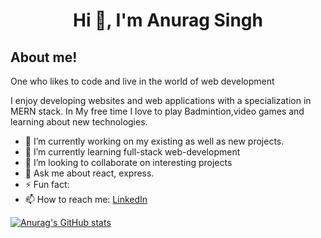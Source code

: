 
 <h1 align="center">
     Hi 👋, I'm Anurag Singh
</h1>
<h2>About me!</h2>

<p>One who likes to code and live in the world of web development</p>
<p>I enjoy developing websites and web applications with a specialization in MERN stack. In My free time I love to play Badmintion,video games and learning about new technologies.</p>
<ul>
  <li>🔭 I’m currently working on my existing as well as new projects.</li>
  <li>🌱 I’m currently learning full-stack web-development</li>
  <li>👯 I’m looking to collaborate on interesting projects</li>
  <li>💬 Ask me about react, express.</li>
  <li>⚡ Fun fact: </li><li>📫 How to reach me: <a href="https://www.linkedin.com/in/anurag-singh-9b1723204">LinkedIn</a></li>
</ul>

[![Anurag's GitHub stats](https://github-readme-stats.vercel.app/api?username=singh202)](https://github.com/singh202/github-readme-stats)

